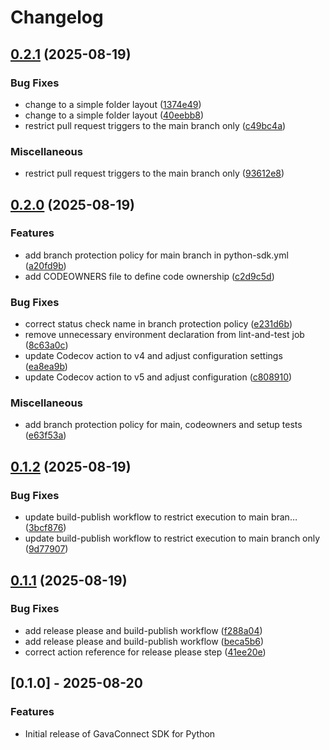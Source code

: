 # Changelog

## [0.2.1](https://github.com/acoruss/gavaconnect-sdk-python/compare/gavaconnect-sdk-python-v0.2.0...gavaconnect-sdk-python-v0.2.1) (2025-08-19)


### Bug Fixes

* change to a simple folder layout ([1374e49](https://github.com/acoruss/gavaconnect-sdk-python/commit/1374e49a5f8852daec769e477d3a7576c7affb30))
* change to a simple folder layout ([40eebb8](https://github.com/acoruss/gavaconnect-sdk-python/commit/40eebb81e6c55474f554b11eb783402fb4639453))
* restrict pull request triggers to the main branch only ([c49bc4a](https://github.com/acoruss/gavaconnect-sdk-python/commit/c49bc4afde0143f2d52a6b5f48cbafb97f89e12e))


### Miscellaneous

* restrict pull request triggers to the main branch only ([93612e8](https://github.com/acoruss/gavaconnect-sdk-python/commit/93612e8a9d61ce3b9c1c410754ec9fb65579cd00))

## [0.2.0](https://github.com/acoruss/gavaconnect-sdk-python/compare/gavaconnect-sdk-python-v0.1.2...gavaconnect-sdk-python-v0.2.0) (2025-08-19)


### Features

* add branch protection policy for main branch in python-sdk.yml ([a20fd9b](https://github.com/acoruss/gavaconnect-sdk-python/commit/a20fd9b36969145e6301c76a11fba7f5d0184b55))
* add CODEOWNERS file to define code ownership ([c2d9c5d](https://github.com/acoruss/gavaconnect-sdk-python/commit/c2d9c5d2ac6175d1ffba7e082fd9e77748e4b3f2))


### Bug Fixes

* correct status check name in branch protection policy ([e231d6b](https://github.com/acoruss/gavaconnect-sdk-python/commit/e231d6b6f3e167b606773d25fb7396a16760bc35))
* remove unnecessary environment declaration from lint-and-test job ([8c63a0c](https://github.com/acoruss/gavaconnect-sdk-python/commit/8c63a0cd38842c968158978c794d151c8de18ede))
* update Codecov action to v4 and adjust configuration settings ([ea8ea9b](https://github.com/acoruss/gavaconnect-sdk-python/commit/ea8ea9b9c2b53428b5ecb3895380aa2272b36693))
* update Codecov action to v5 and adjust configuration ([c808910](https://github.com/acoruss/gavaconnect-sdk-python/commit/c808910bc832a4bdf1c96ed5bef7c1ed832b5bd7))


### Miscellaneous

* add branch protection policy for main, codeowners and setup tests ([e63f53a](https://github.com/acoruss/gavaconnect-sdk-python/commit/e63f53a648ac34106960bb1f93e996399f8fa7fb))

## [0.1.2](https://github.com/acoruss/gavaconnect-sdk-python/compare/gavaconnect-sdk-python-v0.1.1...gavaconnect-sdk-python-v0.1.2) (2025-08-19)


### Bug Fixes

* update build-publish workflow to restrict execution to main bran… ([3bcf876](https://github.com/acoruss/gavaconnect-sdk-python/commit/3bcf876fefdc46ef1d65e12f9488373cacbaa413))
* update build-publish workflow to restrict execution to main branch only ([9d77907](https://github.com/acoruss/gavaconnect-sdk-python/commit/9d7790795f280bda396f9979dbc081019f700b11))

## [0.1.1](https://github.com/acoruss/gavaconnect-sdk-python/compare/gavaconnect-sdk-python-v0.1.0...gavaconnect-sdk-python-v0.1.1) (2025-08-19)


### Bug Fixes

* add release please and build-publish workflow ([f288a04](https://github.com/acoruss/gavaconnect-sdk-python/commit/f288a04a9715cccc8d23d9affa20a403b8d383fa))
* add release please and build-publish workflow ([beca5b6](https://github.com/acoruss/gavaconnect-sdk-python/commit/beca5b66036218dfe6c1621652c601174f9df87f))
* correct action reference for release please step ([41ee20e](https://github.com/acoruss/gavaconnect-sdk-python/commit/41ee20e0b906ac62990ef27229cabb3799e1c46b))

## [0.1.0] - 2025-08-20

### Features

- Initial release of GavaConnect SDK for Python
